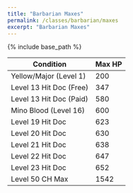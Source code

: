 ```yaml
---
title: "Barbarian Maxes"
permalink: /classes/barbarian/maxes
excerpt: "Barbarian Maxes"
---
```


{% include base_path %}

Condition | Max HP
--------- | ------
Yellow/Major (Level 1)  | 200
Level 13 Hit Doc (Free) | 347
Level 13 Hit Doc (Paid) | 580
Mino Blood (Level 16)   | 600
Level 19 Hit Doc        | 623
Level 20 Hit Doc        | 630
Level 21 Hit Doc        | 638
Level 22 Hit Doc        | 647
Level 23 Hit Doc        | 652
Level 50 CH Max         | 1542
